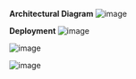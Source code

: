 

**Architectural Diagram**
![image](https://github.com/user-attachments/assets/3a0ab872-8821-44b5-87e3-2439efffe319)

**Deployment**
![image](https://github.com/user-attachments/assets/00c33dd5-4484-4b29-b945-5f51fed0203e)


![image](https://github.com/user-attachments/assets/bde344e4-1e51-4b0f-9ad4-2f13e0e7d455)

![image](https://github.com/user-attachments/assets/de7543ea-d9e6-4d1f-b7a8-22268ba9e53f)


